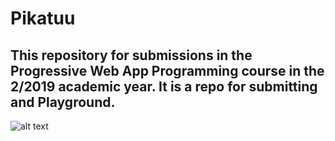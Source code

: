 # Pikatuu
This repository for submissions in the Progressive Web App Programming course in the 2/2019 academic year. It is a repo for submitting and Playground.
---
![alt text](https://i.ytimg.com/vi/Cw6kEG1z2ow/maxresdefault.jpg "Logo Title Text 1")
